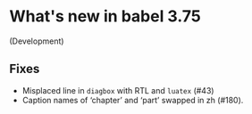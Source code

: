 # What's new in babel 3.75

(Development)

## Fixes

* Misplaced line in `diagbox` with RTL and `luatex` (#43)
* Caption names of ‘chapter’ and ‘part’ swapped in zh (#180).

